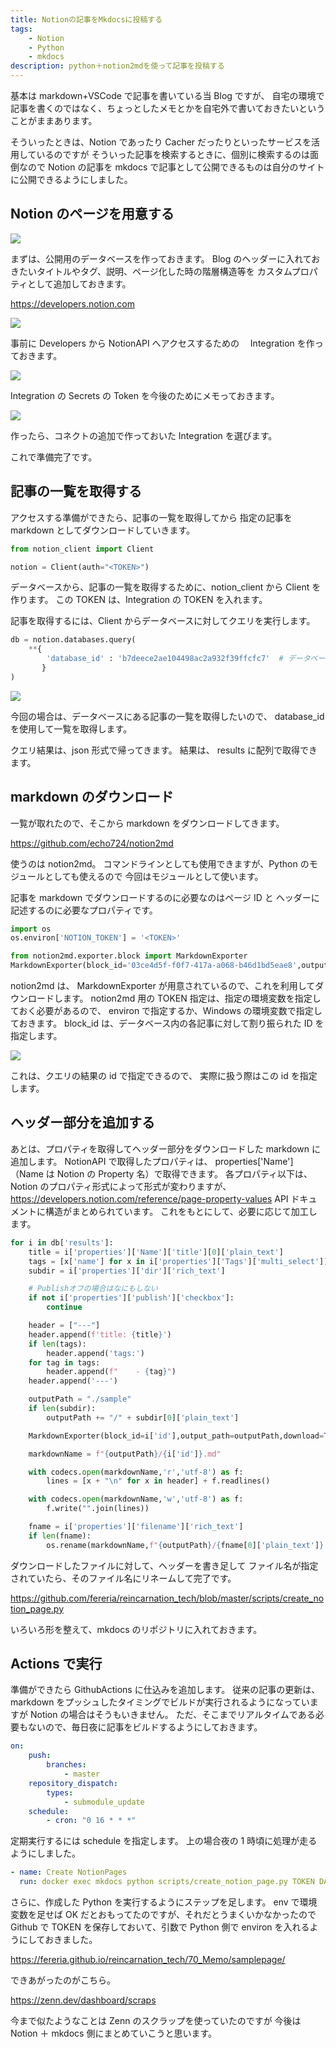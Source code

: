 ```yaml
---
title: Notionの記事をMkdocsに投稿する
tags:
    - Notion
    - Python
    - mkdocs
description: python＋notion2mdを使って記事を投稿する
---
```


基本は markdown+VSCode で記事を書いている当 Blog ですが、
自宅の環境で記事を書くのではなく、ちょっとしたメモとかを自宅外で書いておきたいということがままあります。

そういったときは、Notion であったり Cacher だったりといったサービスを活用しているのですが
そういった記事を検索するときに、個別に検索するのは面倒なので
Notion の記事を mkdocs で記事として公開できるものは自分のサイトに公開できるようにしました。

## Notion のページを用意する

![](https://gyazo.com/e4a2450ba24f827a507395766a4c977d.png)

まずは、公開用のデータベースを作っておきます。
Blog のヘッダーに入れておきたいタイトルやタグ、説明、ページ化した時の階層構造等を
カスタムプロパティとして追加しておきます。

https://developers.notion.com

![](https://gyazo.com/643555eaa97e351d6d9e60ce3b9fb8b6.png)

事前に Developers から NotionAPI へアクセスするための　 Integration を作っておきます。

![](https://gyazo.com/840e2975fae0eb4a38d055884b239507.png)

Integration の Secrets の Token を今後のためにメモっておきます。

![](https://gyazo.com/3e3c2ee739cab1ba08d8fea3060713ad.png)

作ったら、コネクトの追加で作っておいた Integration を選びます。

これで準備完了です。

## 記事の一覧を取得する

アクセスする準備ができたら、記事の一覧を取得してから
指定の記事を markdown としてダウンロードしていきます。

```python
from notion_client import Client

notion = Client(auth="<TOKEN>")
```

データベースから、記事の一覧を取得するために、notion_client から Client を作ります。
この TOKEN は、Integration の TOKEN を入れます。

記事を取得するには、Client からデータベースに対してクエリを実行します。

```python
db = notion.databases.query(
    **{
        'database_id' : 'b7deece2ae104498ac2a932f39ffcfc7'  # データベースID
       }
)
```

![](https://gyazo.com/d549c40fc873bdeb81d7be0d975f7d86.png)

今回の場合は、データベースにある記事の一覧を取得したいので、
database_id を使用して一覧を取得します。

クエリ結果は、json 形式で帰ってきます。
結果は、 results に配列で取得できます。

## markdown のダウンロード

一覧が取れたので、そこから markdown をダウンロードしてきます。

https://github.com/echo724/notion2md

使うのは notion2md。
コマンドラインとしても使用できますが、Python のモジュールとしても使えるので
今回はモジュールとして使います。

記事を markdown でダウンロードするのに必要なのはページ ID と
ヘッダーに記述するのに必要なプロパティです。

```python
import os
os.environ['NOTION_TOKEN'] = '<TOKEN>'

from notion2md.exporter.block import MarkdownExporter
MarkdownExporter(block_id='03ce4d5f-f0f7-417a-a068-b46d1bd5eae8',output_path="./sample",download=True,unzipped=True).export()
```

notion2md は、 MarkdownExporter が用意されているので、これを利用してダウンロードします。
notion2md 用の TOKEN 指定は、指定の環境変数を指定しておく必要があるので、
environ で指定するか、Windows の環境変数で指定しておきます。
block_id は、データベース内の各記事に対して割り振られた ID を指定します。

![](https://gyazo.com/e76b30192afd5390599c2f0a2d4e342b.png)

これは、クエリの結果の id で指定できるので、
実際に扱う際はこの id を指定します。

## ヘッダー部分を追加する

あとは、プロパティを取得してヘッダー部分をダウンロードした markdown に追加します。
NotionAPI で取得したプロパティは、 properties['Name'] （Name は Notion の Property 名）で取得できます。
各プロパティ以下は、Notion のプロパティ形式によって形式が変わりますが、
https://developers.notion.com/reference/page-property-values
API ドキュメントに構造がまとめられています。
これをもとにして、必要に応じて加工します。

```python
for i in db['results']:
    title = i['properties']['Name']['title'][0]['plain_text']
    tags = [x['name'] for x in i['properties']['Tags']['multi_select']]
    subdir = i['properties']['dir']['rich_text']

    # Publishオフの場合はなにもしない
    if not i['properties']['publish']['checkbox']:
        continue

    header = ["---"]
    header.append(f'title: {title}')
    if len(tags):
        header.append('tags:')
    for tag in tags:
        header.append(f"    - {tag}")
    header.append('---')

    outputPath = "./sample"
    if len(subdir):
        outputPath += "/" + subdir[0]['plain_text']

    MarkdownExporter(block_id=i['id'],output_path=outputPath,download=True,unzipped=True).export()

    markdownName = f"{outputPath}/{i['id']}.md"

    with codecs.open(markdownName,'r','utf-8') as f:
        lines = [x + "\n" for x in header] + f.readlines()

    with codecs.open(markdownName,'w','utf-8') as f:
        f.write("".join(lines))

    fname = i['properties']['filename']['rich_text']
    if len(fname):
        os.rename(markdownName,f"{outputPath}/{fname[0]['plain_text']}.md")
```

ダウンロードしたファイルに対して、ヘッダーを書き足して
ファイル名が指定されていたら、そのファイル名にリネームして完了です。

https://github.com/fereria/reincarnation_tech/blob/master/scripts/create_notion_page.py

いろいろ形を整えて、mkdocs のリポジトリに入れておきます。

## Actions で実行

準備ができたら GithubActions に仕込みを追加します。
従来の記事の更新は、markdown をプッシュしたタイミングでビルドが実行されるようになっていますが
Notion の場合はそうもいきません。
ただ、そこまでリアルタイムである必要もないので、毎日夜に記事をビルドするようにしておきます。

```yaml
on:
    push:
        branches:
            - master
    repository_dispatch:
        types:
            - submodule_update
    schedule:
        - cron: "0 16 * * *"
```

定期実行するには schedule を指定します。
上の場合夜の 1 時頃に処理が走るようにしました。

```yml
- name: Create NotionPages
  run: docker exec mkdocs python scripts/create_notion_page.py TOKEN DATABASEID
```

さらに、作成した Python を実行するようにステップを足します。
env で環境変数を足せば OK だとおもってたのですが、それだとうまくいかなかったので
Github で TOKEN を保存しておいて、引数で Python 側で environ を入れるようにしておきました。

https://fereria.github.io/reincarnation_tech/70_Memo/samplepage/

できあがったのがこちら。

https://zenn.dev/dashboard/scraps

今まで似たようなことは Zenn のスクラップを使っていたのですが
今後は Notion ＋ mkdocs 側にまとめていこうと思います。
